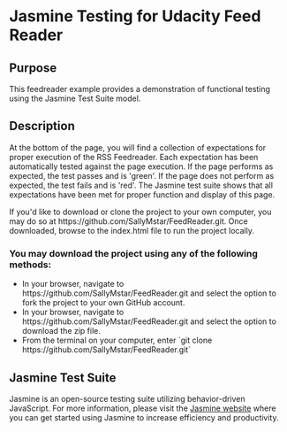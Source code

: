 <h1>Jasmine Testing for Udacity Feed Reader</h2>

<h2>Purpose</h2>
<p>This feedreader example provides a demonstration of functional testing using the Jasmine Test Suite model.</p>

<h2>Description</h2>
<p>At the bottom of the page, you will find a collection of expectations for proper execution of the RSS Feedreader.  Each expectation has been automatically tested against the page execution.  If the page performs as expected, the test passes and is 'green'.  If the page does not perform as expected, the test fails and is 'red'.  The Jasmine test suite shows that all expectations have been met for proper function and display of this page.</p>
<p>If you'd like to download or clone the project to your own computer, you may do so at https://github.com/SallyMstar/FeedReader.git.  Once downloaded, browse to the index.html file to run the project locally.
<h3>You may download the project using any of the following methods:</h3>
	<ul>
		<li>In your browser, navigate to https://github.com/SallyMstar/FeedReader.git and select the option to fork the project to your own GitHub account.</li>
		<li>In your browser, navigate to https://github.com/SallyMstar/FeedReader.git and select the option to download the zip file.</li>
		<li>From the terminal on your computer, enter 
			`git clone https://github.com/SallyMstar/FeedReader.git`
		</li>
	</ul>

<h2>Jasmine Test Suite</h2>
<p>Jasmine is an open-source testing suite utilizing behavior-driven JavaScript.  For more information, please visit the <a href="https://jasmine.github.io/">Jasmine website</a> where you can get started using Jasmine to increase efficiency and productivity.</p>